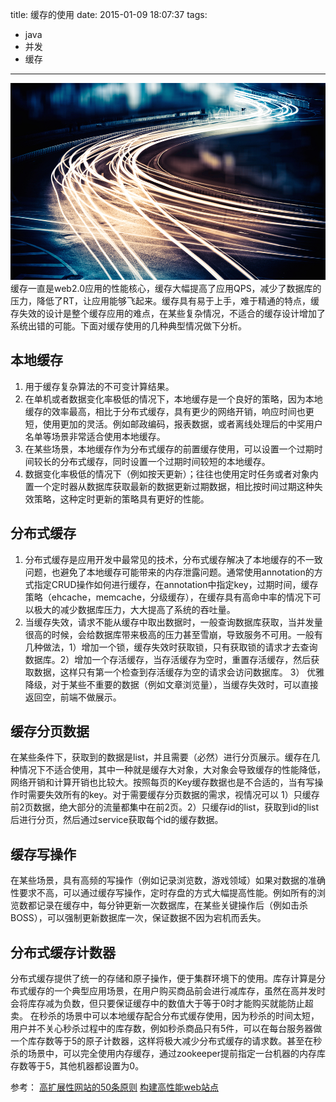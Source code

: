 title: 缓存的使用
date: 2015-01-09 18:07:37
tags:
- java
- 并发
- 缓存

---

![](http://raw.githubusercontent.com/minotaursu/minotaursu.github.io/source/images/speed.jpg?imageView/1/w/670/h/450)
缓存一直是web2.0应用的性能核心，缓存大幅提高了应用QPS，减少了数据库的压力，降低了RT，让应用能够飞起来。缓存具有易于上手，难于精通的特点，缓存失效的设计是整个缓存应用的难点，在某些复杂情况，不适合的缓存设计增加了系统出错的可能。下面对缓存使用的几种典型情况做下分析。

## 本地缓存

1. 用于缓存复杂算法的不可变计算结果。
2. 在单机或者数据变化率极低的情况下，本地缓存是一个良好的策略，因为本地缓存的效率最高，相比于分布式缓存，具有更少的网络开销，响应时间也更短，使用更加的灵活。例如邮政编码，报表数据，或者离线处理后的中奖用户名单等场景非常适合使用本地缓存。
3. 在某些场景，本地缓存作为分布式缓存的前置缓存使用，可以设置一个过期时间较长的分布式缓存，同时设置一个过期时间较短的本地缓存。
4. 数据变化率极低的情况下（例如按天更新）；往往也使用定时任务或者对象内置一个定时器从数据库获取最新的数据更新过期数据，相比按时间过期这种失效策略，这种定时更新的策略具有更好的性能。

## 分布式缓存

1. 分布式缓存是应用开发中最常见的技术，分布式缓存解决了本地缓存的不一致问题，也避免了本地缓存可能带来的内存泄露问题。通常使用annotation的方式指定CRUD操作如何进行缓存，在annotation中指定key，过期时间，缓存策略（ehcache，memcache，分级缓存），在缓存具有高命中率的情况下可以极大的减少数据库压力，大大提高了系统的吞吐量。
2. 当缓存失效，请求不能从缓存中取出数据时，一般查询数据库获取，当并发量很高的时候，会给数据库带来极高的压力甚至雪崩，导致服务不可用。一般有几种做法，1）增加一个锁，缓存失效时获取锁，只有获取锁的请求才去查询数据库。2）增加一个存活缓存，当存活缓存为空时，重置存活缓存，然后获取数据，这样只有第一个检查到存活缓存为空的请求会访问数据库。
3） 优雅降级，对于某些不重要的数据（例如文章浏览量），当缓存失效时，可以直接返回空，前端不做展示。

## 缓存分页数据

在某些条件下，获取到的数据是list，并且需要（必然）进行分页展示。缓存在几种情况下不适合使用，其中一种就是缓存大对象，大对象会导致缓存的性能降低，网络开销和计算开销也比较大。按照每页的Key缓存数据也是不合适的，当有写操作时需要失效所有的key。对于需要缓存分页数据的需求，视情况可以 1）只缓存前2页数据，绝大部分的流量都集中在前2页。2）只缓存id的list，获取到id的list后进行分页，然后通过service获取每个id的缓存数据。

## 缓存写操作

在某些场景，具有高频的写操作（例如记录浏览数，游戏领域）如果对数据的准确性要求不高，可以通过缓存写操作，定时存盘的方式大幅提高性能。例如所有的浏览数都记录在缓存中，每分钟更新一次数据库，在某些关键操作后（例如击杀BOSS），可以强制更新数据库一次，保证数据不因为宕机而丢失。

## 分布式缓存计数器

分布式缓存提供了统一的存储和原子操作，便于集群环境下的使用。库存计算是分布式缓存的一个典型应用场景，在用户购买商品前会进行减库存，虽然在高并发时会将库存减为负数，但只要保证缓存中的数值大于等于0时才能购买就能防止超卖。
在秒杀的场景中可以本地缓存配合分布式缓存使用，因为秒杀的时间太短，用户并不关心秒杀过程中的库存数，例如秒杀商品只有5件，可以在每台服务器做一个库存数等于5的原子计数器，这样将极大减少分布式缓存的请求数。甚至在秒杀的场景中，可以完全使用内存缓存，通过zookeeper提前指定一台机器的内存库存数等于5，其他机器都设置为0。


参考：
[高扩展性网站的50条原则](http://book.douban.com/subject/10756899/)
[构建高性能web站点](http://book.douban.com/subject/3924175/)
